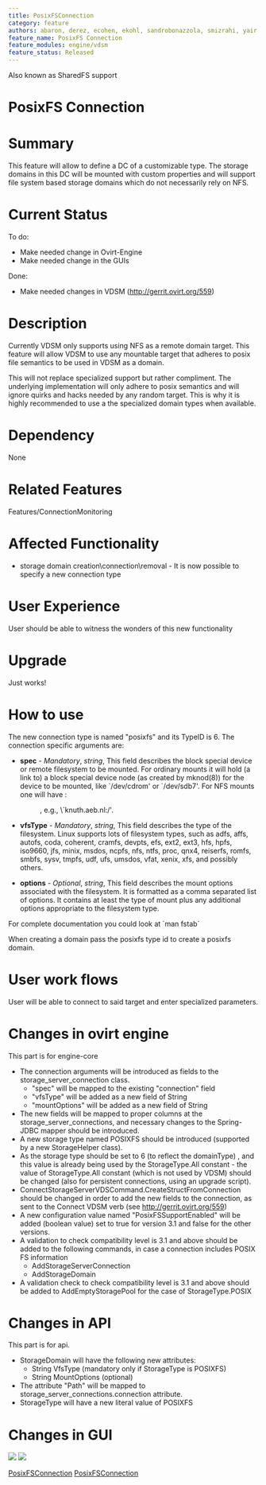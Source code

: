 ```yaml
---
title: PosixFSConnection
category: feature
authors: abaron, derez, ecohen, ekohl, sandrobonazzola, smizrahi, yair zaslavsky
feature_name: PosixFS Connection
feature_modules: engine/vdsm
feature_status: Released
---
```


Also known as SharedFS support

# PosixFS Connection

# Summary

This feature will allow to define a DC of a customizable type. The storage domains in this DC will be mounted with custom properties and will support file system based storage domains which do not necessarily rely on NFS.

# Current Status

To do:

*   Make needed change in Ovirt-Engine
*   Make needed change in the GUIs

Done:

*   Make needed changes in VDSM (http://gerrit.ovirt.org/559)

# Description

Currently VDSM only supports using NFS as a remote domain target. This feature will allow VDSM to use any mountable target that adheres to posix file semantics to be used in VDSM as a domain.

This will not replace specialized support but rather compliment. The underlying implementation will only adhere to posix semantics and will ignore quirks and hacks needed by any random target. This is why it is highly recommended to use a the specialized domain types when available.

# Dependency

None

# Related Features

Features/ConnectionMonitoring

# Affected Functionality

*   storage domain creation\\connection\\removal - It is now possible to specify a new connection type

# User Experience

User should be able to witness the wonders of this new functionality

# Upgrade

Just works!

# How to use

The new connection type is named "posixfs" and its TypeID is 6. The connection specific arguments are:

*   **spec** - *Mandatory*, *string*, This field describes the block special device or remote filesystem to be mounted. For ordinary mounts it will hold (a link to) a block special device node (as created by mknod(8)) for the device to be mounted, like \`/dev/cdrom' or \`/dev/sdb7'. For NFS mounts one will have <host>:
    <dir>
    , e.g., \`knuth.aeb.nl:/'.

*   **vfsType** - *Mandatory*, *string*, This field describes the type of the filesystem. Linux supports lots of filesystem types, such as adfs, affs, autofs, coda, coherent, cramfs, devpts, efs, ext2, ext3, hfs, hpfs, iso9660, jfs, minix, msdos, ncpfs, nfs, ntfs, proc, qnx4, reiserfs, romfs, smbfs, sysv, tmpfs, udf, ufs, umsdos, vfat, xenix, xfs, and possibly others.
*   **options** - *Optional*, *string*, This field describes the mount options associated with the filesystem. It is formatted as a comma separated list of options. It contains at least the type of mount plus any additional options appropriate to the filesystem type.

For complete documentation you could look at \`man fstab\`

When creating a domain pass the posixfs type id to create a posixfs domain.

# User work flows

User will be able to connect to said target and enter specialized parameters.

# Changes in ovirt engine

This part is for engine-core

*   The connection arguments will be introduced as fields to the storage_server_connection class.
    -   "spec" will be mapped to the existing "connection" field
    -   "vfsType" will be added as a new field of String
    -   "mountOptions" will be added as a new field of String
*   The new fields will be mapped to proper columns at the storage_server_connections, and necessary changes to the Spring-JDBC mapper should be introduced.
*   A new storage type named POSIXFS should be introduced (supported by a new StorageHelper class).
*   As the storage type should be set to 6 (to reflect the domainType) , and this value is already being used by the StorageType.All constant - the value of StorageType.All constant (which is not used by VDSM) should be changed (also for persistent connections, using an upgrade script).
*   ConnectStorageServerVDSCommand.CreateStructFromConnection should be changed in order to add the new fields to the connection, as sent to the Connect VDSM verb (see <http://gerrit.ovirt.org/559>)
*   A new configuration value named "PosixFSSupportEnabled" will be added (boolean value) set to true for version 3.1 and false for the other versions.
*   A validation to check compatibility level is 3.1 and above should be added to the following commands, in case a connection includes POSIX FS information
    -   AddStorageServerConnection
    -   AddStorageDomain
*   A validation check to check compatibility level is 3.1 and above should be added to AddEmptyStoragePool for the case of StorageType.POSIX

# Changes in API

This part is for api.

*   StorageDomain will have the following new attributes:
    -   String VfsType (mandatory only if StorageType is POSIXFS)
    -   String MountOptions (optional)
*   The attribute "Path" will be mapped to storage_server_connections.connection attribute.
*   StorageType will have a new literal value of POSIXFS

# Changes in GUI

![](/images/wiki/Posixfsnewdatacenterdialog.png) ![](/images/wiki/Posixfsnewdomaindialog.png)

[PosixFSConnection](/develop/release-management/features/) [PosixFSConnection](/develop/release-management/releases/3.3/feature.html)
